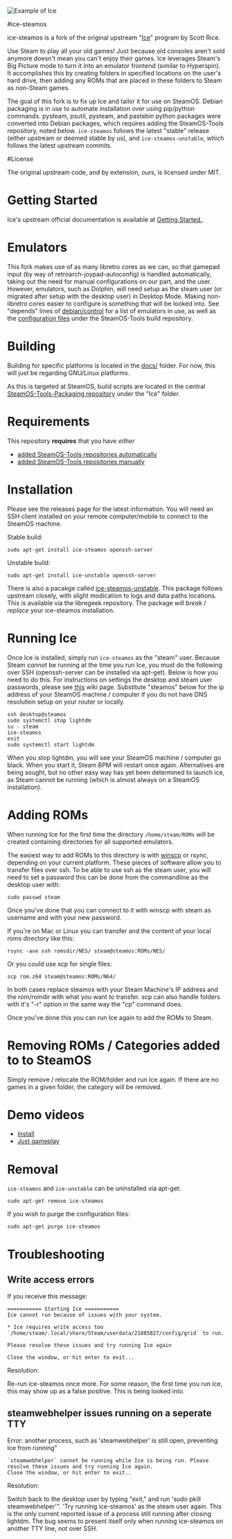 ![Example of Ice](https://raw.githubusercontent.com/scottrice/Ice/master/ice-example.png "Example")

#ice-steamos

ice-steamos is a fork of the original upstream "[Ice](https://github.com/scottrice/Ice)" program by Scott Rice.

Use Steam to play all your old games! Just because old consoles aren't sold anymore doesn't mean you can't enjoy their games. Ice leverages Steam's Big Picture mode to turn it into an emulator frontend (similar to Hyperspin). It accomplishes this by creating folders in specified locations on the user's hard drive, then adding any ROMs that are placed in these folders to Steam as non-Steam games.

The goal of this fork is to fix up Ice and tailor it for use on SteamOS. Debian packaging is in use to automate installation over using pip/python commands. pysteam, psutil, pysteam, and pastebin python packages were converted into Debian packages, which requires adding the SteamOS-Tools repository, noted below. `ice-steamos` follows the latest "stable" release (either upstream or deemed stable by us), and `ice-steamos-unstable`, which follows the latest upstream commits.

#License

The original upstream code, and by extension, ours, is licensed under MIT.

# Getting Started

Ice's upstream official documentation is available at [Getting Started.](http://scottrice.github.io/Ice/getting-started/). 
# Emulators
This fork makes use of as many libretro cores as we can, so that gamepad input (by way of retroarch-joypad-autoconfig) is handled automatically, taking out the need for manual configurations on our part, and the user. However, emulators, such as Dolphin, will need setup as the steam user (or migrated after setup with the desktop user) in Desktop Mode. Making non-libretro cores easier to configure is something that will be looked into. See "depends" lines of  [debian/control](https://github.com/ProfessorKaos64/SteamOS-Tools-Packaging/tree/brewmaster/ice/debian/control) for a list of emulators in use, as well as the [configuration files](https://github.com/ProfessorKaos64/SteamOS-Tools-Packaging/tree/brewmaster/ice) under the SteamOS-Tools build repository.

# Building
Building for specific platforms is located in the [docs/](https://github.com/ProfessorKaos64/Ice/tree/brewmaster/docs) folder. For now, this will just be regarding GNU/Linux platforms.

As this is targeted at SteamOS, build scripts are located in the central [SteamOS-Tools-Packaging repository](https://github.com/ProfessorKaos64/SteamOS-Tools-Packaging) under the "Ice" folder.

# Requirements
This repository **requires** that you have _either_

* [added SteamOS-Tools repositories automatically](https://github.com/ProfessorKaos64/SteamOS-Tools)
* [added SteamOS-Tools repositories manually](https://github.com/ProfessorKaos64/SteamOS-Tools/wiki/SteamOS-Tools-Repository)

# Installation
Please see the releases page for the latest information. You will need an SSH client installed on your remote computer/mobile to connect to the SteamOS machine. 

Stable build:
```
sudo apt-get install ice-steamos openssh-server
```

Unstable build:
```
sudo apt-get install ice-unstable openssh-server
```

There is also a pacakge called [ice-steamos-unstable](http://packages.libregeek.org/SteamOS-Tools/pool/games/i/ice-steamos-unstable/). This package follows upstream closely, with slight modication to logs and data paths locations. This is available via the libregeek repository. The package _will break_ / _replace_ your ice-steamos installation.

# Running Ice
Once Ice is installed, simply run `ice-steamos` as the "steam" user. Because Steam _cannot_ be running at the time you run Ice, you must do the following over SSH (openssh-server can be installed via apt-get). Below is how you need to do this. For instructions on settings the desktop and steam user passwords, please see [this](https://github.com/ValveSoftware/SteamOS/wiki/Setting-steam-and-desktop-user-passwords) wiki page. Substitute "steamos" below for the ip address of your SteamOS machine / computer if you do not have DNS resolution setup on your router or locally.


```
ssh desktop@steamos
sudo systemctl stop lightdm
su - steam
ice-steamos
exit
sudo systemctl start lightdm
```

When you stop lightdm, you will see your SteamOS machine / computer go black. When you start it, Steam BPM will restart once again. Alternatives are being sought, but no other easy way has yet been determined to launch ice, as Steam cannot be running (which is almost always on a SteamOS installation).

# Adding ROMs
When running Ice for the first time the directory `/home/steam/ROMs` will be created containing directories for all supported emulators.

The easiest way to add ROMs to this directory is with [winscp](https://winscp.net/eng/index.php) or rsync, depending on your current platform. These pieces of software allow you to transfer files over ssh. To be able to use ssh as the steam user, you will need to set a password this can be done from the commandline as the desktop user with:

    sudo passwd steam

Once you've done that you can connect to it with winscp with steam as username and with your new password.

If you're on Mac or Linux you can transfer and the content of your local roms directory like this:

    rsync -ave ssh romsdir/NES/ steam@steamos:ROMs/NES/

Or you could use scp for single files:

    scp rom.z64 steam@steamos:ROMs/N64/

In both cases replace steamos with your Steam Machine's IP address and the rom/romdir with what you want to transfer. scp can also handle folders with it's "-r" option in the same way the "cp" command does.

Once you've done this you can run Ice again to add the ROMs to Steam.

# Removing ROMs / Categories added to to SteamOS
Simply remove / relocate the ROM/folder and run Ice again. If there are no games in a given folder, the category will be removed.

# Demo videos
* [Install](https://youtu.be/xqP09mBIwV0)
* [Just gameplay](https://m.youtube.com/watch?v=WfB8F1mrCns_)

# Removal
`ice-steamos` and `ice-unstable` can be uninstalled via apt-get:

```
sudo apt-get remove ice-steamos
```

If you wish to purge the configuration files:

```
sudo apt-get purge ice-steamos
```

# Troubleshooting

## Write access errors
If you receive this message:

```
=========== Starting Ice ===========
Ice cannot run because of issues with your system.

* Ice requires write access too `/home/steam/.local/share/Steam/userdata/21885827/config/grid` to run.

Please resolve these issues and try running Ice again

Close the window, or hit enter to exit...
```

Resolution:

Re-run ice-steamos once more. For some reason, the first time you run ice, this may show up as a false positive. This is being looked into.


## steamwebhelper issues running on a seperate TTY
Error: another process, such as 'steamwebhelper' is still open, preventing Ice from running"

```
`steamwebhelper` cannot be running while Ice is being run. Please resolve these issues and try running Ice again.
Close the window, or hit enter to exit..
```

Resolution:

Switch back to the desktop user by typing "exit," and run 'sudo pkill steamwebhelper'". 'Try running ice-steamos' as the
steam user again. This is the only current reported issue of a process still running after closing lightdm. The bug seems
to present itself only when running ice-steamos on another TTY line, not over SSH.

